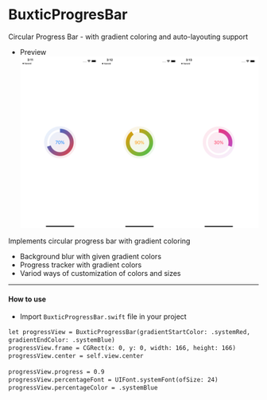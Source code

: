 # BuxticProgresBar
Circular Progress Bar - with gradient coloring and auto-layouting support
- Preview 
![Preview](https://raw.githubusercontent.com/deimusmeister/BuxticProgresBar/master/full-preview.png)

Implements circular progress bar with gradient coloring  
   - Background blur with given gradient colors  
   - Progress tracker with gradient colors  
   - Variod ways of customization of colors and sizes  

---  
#### How to use
 - Import `BuxticProgressBar.swift` file in your project
 ```
let progressView = BuxticProgressBar(gradientStartColor: .systemRed, gradientEndColor: .systemBlue)
progressView.frame = CGRect(x: 0, y: 0, width: 166, height: 166)
progressView.center = self.view.center

progressView.progress = 0.9
progressView.percentageFont = UIFont.systemFont(ofSize: 24)
progressView.percentageColor = .systemBlue
```

